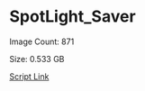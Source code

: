 # SpotLight_Saver

Image Count: 871

Size: 0.533 GB

[Script Link](https://github.com/liuyal/Archive/blob/master/Python/Utilities/Miscellaneous/spotlight_saver.py)